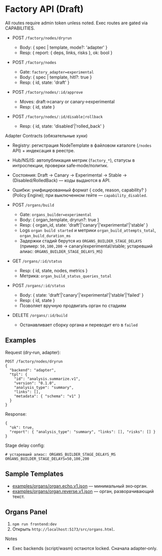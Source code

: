 <!-- neira:meta
id: NEI-20250923-factory-api-draft
intent: docs
summary: Черновой API Фабрикаторов (dry‑run/approve/rollback) и сборки органов.
-->
<!-- neira:meta
id: NEI-20251010-organ-builder-status-route
intent: docs
summary: описан ручной апдейт статуса органа и метрика длительности сборки.
-->
<!-- neira:meta
id: NEI-20251101-organ-builder-stage-delays-doc
intent: docs
summary: добавлен пример настройки ORGANS_BUILDER_STAGE_DELAYS.
-->
<!-- neira:meta
id: NEI-20250620-organ-builder-stage-delays-doc-rename
intent: docs
summary: пример обновлён под ORGANS_BUILDER_STAGE_DELAYS.
-->
<!-- neira:meta
id: NEI-20251115-organ-cancel-build-doc
intent: docs
summary: описан DELETE /organs/:id/build для отмены сборки.
-->
<!-- neira:meta
id: NEI-20250207-factory-sample-templates-doc
intent: docs
summary: добавлен раздел Sample Templates с примерами органных шаблонов.
-->
<!-- neira:meta
id: NEI-20250219-organs-panel-doc
intent: docs
summary: добавлен раздел о запуске панели органов.
-->

# Factory API (Draft)

All routes require admin token unless noted. Exec routes are gated via CAPABILITIES.

- POST `/factory/nodes/dryrun`
  - Body: { spec | template, mode?: 'adapter' }
  - Resp: { report: { deps, links, risks }, ok: bool }

- POST `/factory/nodes`
  - Gate: `factory_adapter=experimental`
  - Body: { spec | template, hitl?: true }
  - Resp: { id, state: 'draft' }

- POST `/factory/nodes/:id/approve`
  - Moves: draft→canary or canary→experimental
  - Resp: { id, state }

- POST `/factory/nodes/:id/disable|rollback`
  - Resp: { id, state: 'disabled'|'rolled_back' }

Adapter Contracts (обязательные хуки)

- Registry: регистрация NodeTemplate в файловом каталоге (`/nodes` API) + индексация в реестре.
- Hub/NS/IS: автопубликация метрик (`factory_*`), статусы в интроспекции, проверки safe‑mode/политик.
- Состояния: Draft → Canary → Experimental → Stable → (Disabled/RolledBack) — коды выдаются в API.
- Ошибки: унифицированный формат { code, reason, capability? } (Policy Engine); при выключенном гейте — `capability_disabled`.

- POST `/organs/build`
  - Gate: `organs_builder=experimental`
  - Body: { organ_template, dryrun?: true }
  - Resp: { organ_id, state: 'draft'|'canary'|'experimental'|'stable' }
  - Logs `organ build started` и метрики `organ_build_attempts_total`, `organ_build_duration_ms`
  - Задержки стадий берутся из `ORGANS_BUILDER_STAGE_DELAYS` (пример: `50,100,200` → canary/experimental/stable; устаревший алиас: `ORGANS_BUILDER_STAGE_DELAYS_MS`)

- GET `/organs/:id/status`
  - Resp: { id, state, nodes, metrics }
  - Метрика: `organ_build_status_queries_total`

- POST `/organs/:id/status`
  - Body: { state: 'draft'|'canary'|'experimental'|'stable'|'failed' }
  - Resp: { id, state }
  - Позволяет вручную продвигать орган по стадиям

- DELETE `/organs/:id/build`
  - Останавливает сборку органа и переводит его в `failed`

## Examples

Request (dry‑run, adapter):

```
POST /factory/nodes/dryrun
{
  "backend": "adapter",
  "tpl": {
    "id": "analysis.summarize.v1",
    "version": "0.1.0",
    "analysis_type": "summary",
    "links": [],
    "metadata": { "schema": "v1" }
  }
}
```

Response:

```
{
  "ok": true,
  "report": { "analysis_type": "summary", "links": [], "risks": [] }
}
```

Stage delay config:

```
# устаревший алиас: ORGANS_BUILDER_STAGE_DELAYS_MS
ORGANS_BUILDER_STAGE_DELAYS=50,100,200
```

## Sample Templates

- [examples/organs/organ.echo.v1.json](../../examples/organs/organ.echo.v1.json) — минимальный эхо‑орган.
- [examples/organs/organ.reverse.v1.json](../../examples/organs/organ.reverse.v1.json) — орган, разворачивающий текст.

## Organs Panel

1. `npm run frontend:dev`
2. Открыть `http://localhost:5173/src/organs.html`.

Notes

- Exec backends (script/wasm) остаются locked. Сначала adapter‑only.
